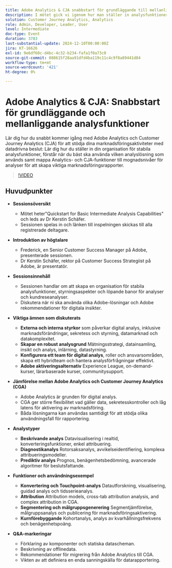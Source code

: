 ```yaml
---
title: Adobe Analytics & CJA snabbstart för grundläggande till mellanliggande analysfunktioner
description: I mötet gick vi igenom hur man ställer in analysfunktioner, jämför Adobe Analytics och Customer Journey Analytics och hur man gör nyckelfunktioner för marknadsföringsrapporter.
solution: Customer Journey Analytics, Analytics
role: Admin, Developer, Leader, User
level: Intermediate
doc-type: Event
duration: 3783
last-substantial-update: 2024-12-10T00:00:00Z
jira: KT-16626
exl-id: 9e6df60c-d4bc-4c32-b234-fafa1f0a73c0
source-git-commit: 088615f28aa91dfd4ba119c11c4c9f8a89441d84
workflow-type: tm+mt
source-wordcount: '421'
ht-degree: 0%

---
```


# Adobe Analytics &amp; CJA: Snabbstart för grundläggande och mellanliggande analysfunktioner

Lär dig hur du snabbt kommer igång med Adobe Analytics och Customer Journey Analytics (CJA) för att stödja dina marknadsföringsaktiviteter med datadrivna beslut: Lär dig hur du ställer in din organisation för stabila analysfunktioner, förstår när du bäst ska använda vilken analyslösning som används samt mappa Analytics- och CJA-funktioner till mognadsnivåer för analyser för att skapa viktiga marknadsföringsrapporter.

>[!VIDEO](https://video.tv.adobe.com/v/3440933/?learn=on&enablevpops)

## Huvudpunkter

* **Sessionsöversikt**
   * Mötet heter&quot;Quickstart for Basic Intermediate Analysis Capabilities&quot; och leds av Dr Kerstin Schäfer.
   * Sessionen spelas in och länken till inspelningen skickas till alla registrerade deltagare.

* **Introduktion av högtalare**
   * Frederick, en Senior Customer Success Manager på Adobe, presenterade sessionen.
   * Dr Kerstin Schäfer, rektor på Customer Success Strategiist på Adobe, är presentatör.

* **Sessionsinnehåll**
   * Sessionen handlar om att skapa en organisation för stabila analysfunktioner, styrningsaspekter och löpande banor för analyser och kundreseanalyser.
   * Diskutera när ni ska använda olika Adobe-lösningar och Adobe rekommendationer för digitala insikter.

* **Viktiga ämnen som diskuterats**
   * **Externa och interna styrkor** som påverkar digital analys, inklusive marknadsförändringar, sekretess och styrning, datamarknad och datakomplexitet.
   * **Skapar en robust analysgrund** Mätningsstrategi, datainsamling, insikt och analys, inlärning, datastyrning.
   * **Konfigurera ett team för digital analys**, roller och ansvarsområden, skapa ett hybridteam och hantera analysförfrågningar effektivt.
   * **Adobe aktiveringsalternativ** Experience League, on-demand-kurser, lärarbaserade kurser, communitysupport.

* **Jämförelse mellan Adobe Analytics och Customer Journey Analytics (CGA)**
   * Adobe Analytics är grunden för digital analys.
   * CGA ger större flexibilitet vad gäller data, sekretesskontroller och låg latens för aktivering av marknadsföring.
   * Båda lösningarna kan användas samtidigt för att stödja olika användningsfall för rapportering.

* **Analystyper**
   * **Beskrivande analys** Datavisualisering i realtid, konverteringsfunktioner, enkel attribuering.
   * **Diagnostikanalys** Rotorsaksanalys, avvikelseidentifiering, komplexa attribueringsmodeller.
   * **Prediktiv analys** Prognos, benägenhetsbedömning, avancerade algoritmer för beslutsfattande.

* **Funktioner och användningsexempel**
   * **Konvertering och Touchpoint-analys** Datautforskning, visualisering, guidad analys och tidsserieanalys.
   * **Attribution** Attribution models, cross-tab attribution analysis, and complex attribution in CGA.
   * **Segmentering och målgruppsgenerering** Segmentjämförelse, målgruppsanalys och publicering för marknadsföringsaktivering.
   * **Kurnförebyggande** Kohortanalys, analys av kvarhållningsfrekvens och benägenhetspoäng.

* **Q&amp;A-markeringar**
   * Förklaring av komponenter och statiska datascheman.
   * Beskrivning av offlinedata.
   * Rekommendationer för migrering från Adobe Analytics till CGA.
   * Vikten av att definiera en enda sanningskälla för datarapportering.
